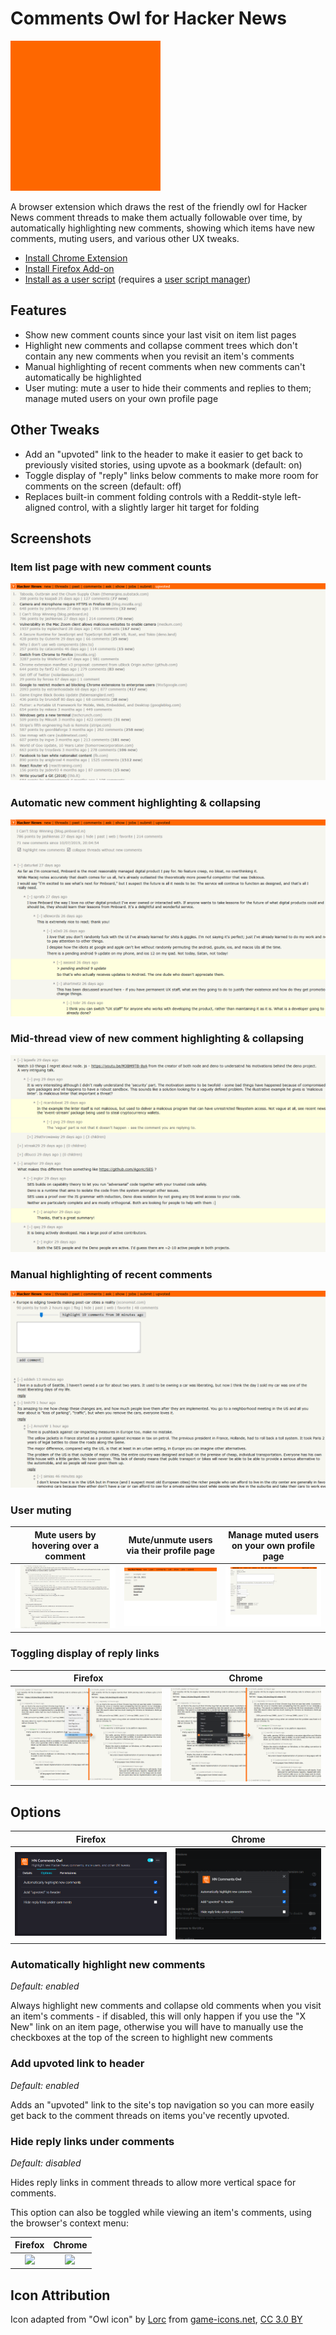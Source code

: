 # Comments Owl for Hacker News

![](icons/thumbnail.gif)

A browser extension which draws the rest of the friendly owl for Hacker News comment threads to make them actually followable over time, by automatically highlighting new comments, showing which items have new comments, muting users, and various other UX tweaks.

* [Install Chrome Extension](https://chrome.google.com/webstore/detail/hn-comments-owl/kpoggabejgbenjahggloahnnaolmfock)
* [Install Firefox Add-on](https://addons.mozilla.org/en-US/firefox/addon/hn-comments-owl/)
* [Install as a user script](https://greasyfork.org/en/scripts/18066-hn-comment-trees) (requires a [user script manager](https://greasyfork.org/en#home-step-1))

## Features

- Show new comment counts since your last visit on item list pages
- Highlight new comments and collapse comment trees which don't contain any new comments when you revisit an item's comments
- Manual highlighting of recent comments when new comments can't automatically be highlighted
- User muting: mute a user to hide their comments and replies to them; manage muted users on your own profile page

## Other Tweaks

- Add an "upvoted" link to the header to make it easier to get back to previously visited stories, using upvote as a bookmark (default: on)
- Toggle display of "reply" links below comments to make more room for comments on the screen (default: off)
- Replaces built-in comment folding controls with a Reddit-style left-aligned control, with a slightly larger hit target for folding

## Screenshots

### Item list page with new comment counts

![](screenshots/item_list.png)

### Automatic new comment highlighting & collapsing

![](screenshots/auto_highlight_new.png)

### Mid-thread view of new comment highlighting & collapsing

![](screenshots/new_comment_highlighting.png)

### Manual highlighting of recent comments

![](screenshots/highlight_past_comments.png)

### User muting

| Mute users by hovering over a comment | Mute/unmute users via their profile page | Manage muted users on your own profile page |
|:-------:|:------:|:------:|
| ![](screenshots/mute_user_comment.png) | ![](screenshots/mute_user_profile.png) | ![](screenshots/muted_users.png) |

### Toggling display of reply links

| Firefox | Chrome |
|:-------:|:------:|
| ![](screenshots/toggle_reply_links_firefox.png) | ![](screenshots/toggle_reply_links_chrome.png) |

## Options

| Firefox | Chrome |
|:-------:|:------:|
| ![](screenshots/options_firefox.png) | ![](screenshots/options_chrome.png) |

### Automatically highlight new comments

_Default: enabled_

Always highlight new comments and collapse old comments when you visit an item's comments - if disabled, this will only happen if you use the "X New" link on an item page, otherwise you will have to manually use the checkboxes at the top of the screen to highlight new comments

### Add upvoted link to header

_Default: enabled_

Adds an "upvoted" link to the site's top navigation so you can more easily get back to the comment threads on items you've recently upvoted.

### Hide reply links under comments

_Default: disabled_

Hides reply links in comment threads to allow more vertical space for comments.

This option can also be toggled while viewing an item's comments, using the browser's context menu:

| Firefox | Chrome |
|:-------:|:------:|
| ![](screenshots/toggle_reply_links_context_menu_firefox.png) | ![](screenshots/toggle_reply_links_context_menu_chrome.png) |

## Icon Attribution

Icon adapted from "Owl icon" by [Lorc](https://lorcblog.blogspot.com/) from [game-icons.net](https://game-icons.net), [CC 3.0 BY](https://creativecommons.org/licenses/by/3.0/)
